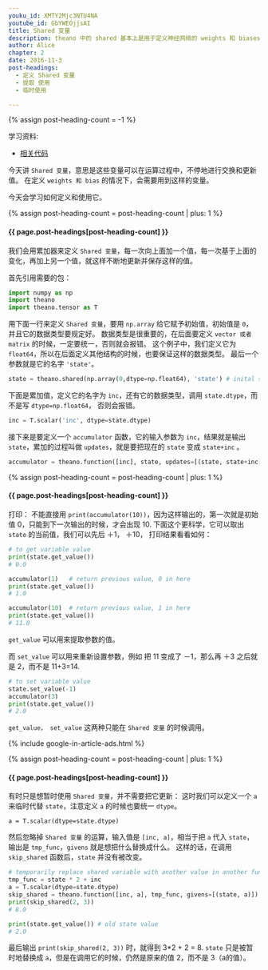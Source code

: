 ```yaml
---
youku_id: XMTY2Mjc3NTU4NA
youtube_id: GbYWEOjjsAI
title: Shared 变量
description: theano 中的 shared 基本上是用于定义神经网络的 weights 和 biases 的工具. 其中还有 get_value() 和 set_value()的功能.使用这些功能我们可以查看, 导入,导出我们的这些 model 的参数.
author: Alice
chapter: 2
date: 2016-11-3
post-headings:
  - 定义 Shared 变量
  - 提取 使用
  - 临时使用

---
```

{% assign post-heading-count = -1 %}

学习资料:
  * [相关代码](https://github.com/MorvanZhou/tutorials/blob/master/theanoTUT/theano6_shared_variable.py)

今天讲 `Shared 变量`，意思是这些变量可以在运算过程中，不停地进行交换和更新值。
在定义 `weights 和 bias` 的情况下，会需要用到这样的变量。

今天会学习如何定义和使用它。


{% assign post-heading-count = post-heading-count | plus: 1 %}
<h4 class="tut-h4-pad" id="{{ page.post-headings[post-heading-count] }}">{{ page.post-headings[post-heading-count] }}</h4>


我们会用累加器来定义 `Shared 变量`，每一次向上面加一个值，每一次基于上面的变化，再加上另一个值，就这样不断地更新并保存这样的值。

首先引用需要的包：

```python
import numpy as np
import theano
import theano.tensor as T
```

用下面一行来定义 `Shared 变量`，要用 `np.array` 给它赋予初始值，初始值是 `0`，并且它的数据类型要规定好。
数据类型是很重要的，在后面要定义 `vector 或者 matrix` 的时候，一定要统一，否则就会报错。
这个例子中，我们定义它为 `float64`，所以在后面定义其他结构的时候，也要保证这样的数据类型。
最后一个参数就是它的名字 `'state'`。

```python
state = theano.shared(np.array(0,dtype=np.float64), 'state') # inital state = 0
```

下面是累加值，定义它的名字为 `inc`，还有它的数据类型，调用 `state.dtype`，而不是写 `dtype=np.float64`， 否则会报错。

```python
inc = T.scalar('inc', dtype=state.dtype)
```

接下来是要定义一个 `accumulator` 函数，它的输入参数为 `inc`，结果就是输出 `state`，累加的过程叫做 `updates`，就是要把现在的 `state` 变成 `state+inc` 。

```python
accumulator = theano.function([inc], state, updates=[(state, state+inc)])
```

{% assign post-heading-count = post-heading-count | plus: 1 %}
<h4 class="tut-h4-pad" id="{{ page.post-headings[post-heading-count] }}">{{ page.post-headings[post-heading-count] }}</h4>

打印：
不能直接用 `print(accumulator(10))`，因为这样输出的，第一次就是初始值 0，只能到下一次输出的时候，才会出现 10.
下面这个更科学，它可以取出 `state` 的当前值，我们可以先后 ＋1， ＋10， 打印结果看看如何：

```python
# to get variable value
print(state.get_value())
# 0.0

accumulator(1)   # return previous value, 0 in here
print(state.get_value())
# 1.0

accumulator(10)  # return previous value, 1 in here
print(state.get_value())
# 11.0
```

`get_value` 可以用来提取参数的值。

而 `set_value` 可以用来重新设置参数，例如 把 11 变成了 －1，那么再 ＋3 之后就是 2，而不是 11+3=14.


```python
# to set variable value
state.set_value(-1)
accumulator(3)
print(state.get_value())
# 2.0
```

`get_value， set_value` 这两种只能在 `Shared 变量` 的时候调用。


{% include google-in-article-ads.html %}

{% assign post-heading-count = post-heading-count | plus: 1 %}
<h4 class="tut-h4-pad" id="{{ page.post-headings[post-heading-count] }}">{{ page.post-headings[post-heading-count] }}</h4>

有时只是想暂时使用 `Shared 变量`，并不需要把它更新：
这时我们可以定义一个 `a` 来临时代替 `state`，注意定义 `a` 的时候也要统一 `dtype`。

```
a = T.scalar(dtype=state.dtype)
```


然后忽略掉 `Shared 变量` 的运算，输入值是 `[inc, a]`，相当于把 `a` 代入 `state`，输出是 `tmp_func`，`givens` 就是想把什么替换成什么。
这样的话，在调用 `skip_shared` 函数后，`state` 并没有被改变。


```python
# temporarily replace shared variable with another value in another function
tmp_func = state * 2 + inc
a = T.scalar(dtype=state.dtype)
skip_shared = theano.function([inc, a], tmp_func, givens=[(state, a)]) # temporarily use a's value for the state
print(skip_shared(2, 3))
# 8.0

print(state.get_value()) # old state value
# 2.0
```

最后输出 `print(skip_shared(2, 3))` 时，就得到 3*2 + 2 = 8.
`state` 只是被暂时地替换成 `a`，但是在调用它的时候，仍然是原来的值 2，而不是 3（a的值）。

